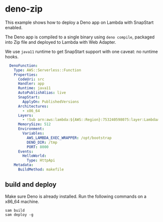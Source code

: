 # deno-zip

This example shows how to deploy a Deno app on Lambda with SnapStart enabled.

The Deno app is compiled to a single binary using `deno compile`, packaged into Zip file and deployed to Lambda with Web Adapter.

We use `java11` runtime to get SnapStart support with one caveat: no runtime hooks.

```yaml
  DenoFunction:
    Type: AWS::Serverless::Function 
    Properties:
      CodeUri: src
      Handler: app
      Runtime: java11
      AutoPublishAlias: live
      SnapStart:
        ApplyOn: PublishedVersions
      Architectures:
        - x86_64
      Layers:
        - !Sub arn:aws:lambda:${AWS::Region}:753240598075:layer:LambdaAdapterLayerX86:23
      MemorySize: 512
      Environment:
        Variables:
          AWS_LAMBDA_EXEC_WRAPPER: /opt/bootstrap
          DENO_DIR: /tmp
          PORT: 8000
      Events:
        HelloWorld:
          Type: HttpApi
    Metadata:
      BuildMethod: makefile
```

## build and deploy

Make sure Deno is already installed. Run the following commands on a x86_64 machine. 

```shell
sam build 
sam deploy -g
```
